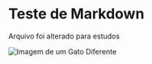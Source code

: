 # Teste de Markdown

Arquivo foi alterado para estudos

![Imagem de um Gato Diferente](https://octodex.github.com/images/yaktocat.png)
